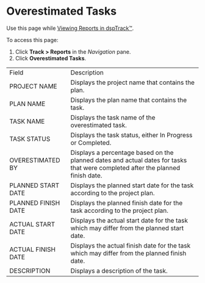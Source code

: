 # Overestimated Tasks

<div class="use">

Use this page while [Viewing Reports in
dspTrack™](../Use_Cases/View_Reports_in_dspTrack.htm).

</div>

To access this page:

1.  Click **Track \> Reports** in the *Navigation* pane.
2.  Click **Overestimated
Tasks**.

|                     |                                                                                                                                |
| ------------------- | ------------------------------------------------------------------------------------------------------------------------------ |
| Field               | Description                                                                                                                    |
| PROJECT NAME        | Displays the project name that contains the plan.                                                                              |
| PLAN NAME           | Displays the plan name that contains the task.                                                                                 |
| TASK NAME           | Displays the task name of the overestimated task.                                                                              |
| TASK STATUS         | Displays the task status, either In Progress or Completed.                                                                     |
| OVERESTIMATED BY    | Displays a percentage based on the planned dates and actual dates for tasks that were completed after the planned finish date. |
| PLANNED START DATE  | Displays the planned start date for the task according to the project plan.                                                    |
| PLANNED FINISH DATE | Displays the planned finish date for the task according to the project plan.                                                   |
| ACTUAL START DATE   | Displays the actual start date for the task which may differ from the planned start date.                                      |
| ACTUAL FINISH DATE  | Displays the actual finish date for the task which may differ from the planned finish date.                                    |
| DESCRIPTION         | Displays a description of the task.                                                                                            |
